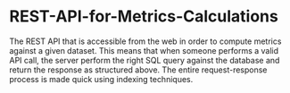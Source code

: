 # REST-API-for-Metrics-Calculations
The REST API that is accessible from the web in order to compute metrics against a given dataset. This means that when someone performs a valid API call, the server perform the right SQL query against the database and return the response as structured above. The entire request-response process is made quick using indexing techniques.
